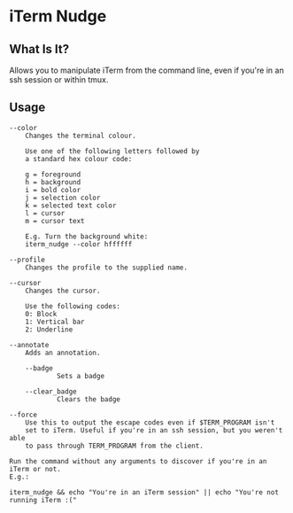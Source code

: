 # iTerm Nudge
## What Is It?
Allows you to manipulate iTerm from the command line, even if you're in an ssh session or within tmux.

## Usage
	--color
		Changes the terminal colour.

		Use one of the following letters followed by
		a standard hex colour code:

		g = foreground
		h = background
		i = bold color
		j = selection color
		k = selected text color
		l = cursor
		m = cursor text

		E.g. Turn the background white:
		iterm_nudge --color hffffff

	--profile
		Changes the profile to the supplied name.

	--cursor
		Changes the cursor.

		Use the following codes:
		0: Block
		1: Vertical bar
		2: Underline

	--annotate
		Adds an annotation.

        --badge
                Sets a badge

        --clear_badge
                Clears the badge

	--force
		Use this to output the escape codes even if $TERM_PROGRAM isn't
		set to iTerm. Useful if you're in an ssh session, but you weren't able
		to pass through TERM_PROGRAM from the client.

	Run the command without any arguments to discover if you're in an iTerm or not.
	E.g.:

	iterm_nudge && echo "You're in an iTerm session" || echo "You're not running iTerm :("
